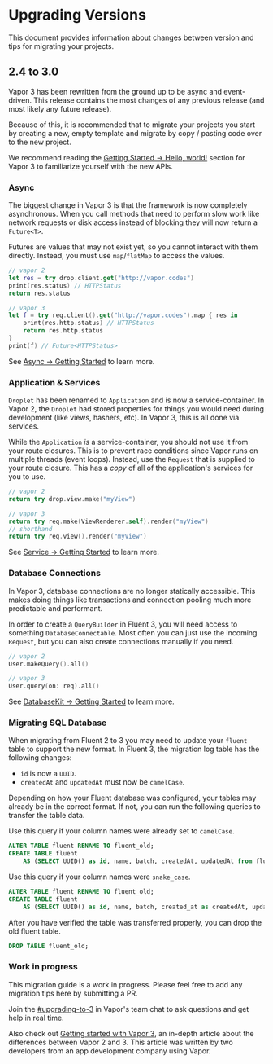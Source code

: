 # Upgrading Versions

This document provides information about changes between version and tips for migrating your projects. 

## 2.4 to 3.0

Vapor 3 has been rewritten from the ground up to be async and event-driven. This release contains the most changes of any previous release (and most likely any future release). 

Because of this, it is recommended that to migrate your projects you start by creating a new, empty template and migrate by copy / pasting code over to the new project.

We recommend reading the [Getting Started &rarr; Hello, world!](../getting-started/hello-world.md) section for Vapor 3 to familiarize yourself with the new APIs.

### Async

The biggest change in Vapor 3 is that the framework is now completely asynchronous. When you call methods that need to perform slow work like network requests or disk access instead of blocking they will now return a `Future<T>`. 

Futures are values that may not exist yet, so you cannot interact with them directly. Instead, you must use `map`/`flatMap` to access the values.

```swift
// vapor 2
let res = try drop.client.get("http://vapor.codes")
print(res.status) // HTTPStatus
return res.status

// vapor 3
let f = try req.client().get("http://vapor.codes").map { res in
	print(res.http.status) // HTTPStatus
	return res.http.status
}
print(f) // Future<HTTPStatus>
```

See [Async &rarr; Getting Started](../async/getting-started.md) to learn more.

### Application & Services

`Droplet` has been renamed to `Application` and is now a service-container. In Vapor 2, the `Droplet` had stored properties for things you would need during development (like views, hashers, etc). In Vapor 3, this is all done via services. 

While the `Application` _is_ a service-container, you should not use it from your route closures. This is to prevent race conditions since Vapor runs on multiple threads (event loops). Instead, use the `Request` that is supplied to your route closure. This has a _copy_ of all of the application's services for you to use.

```swift
// vapor 2
return try drop.view.make("myView")

// vapor 3
return try req.make(ViewRenderer.self).render("myView")
// shorthand
return try req.view().render("myView")
```

See [Service &rarr; Getting Started](../service/getting-started.md) to learn more.

### Database Connections

In Vapor 3, database connections are no longer statically accessible. This makes doing things like transactions and connection pooling much more predictable and performant. 

In order to create a `QueryBuilder` in Fluent 3, you will need access to something `DatabaseConnectable`. Most often you can just use the incoming `Request`, but you can also create connections manually if you need. 

```swift
// vapor 2
User.makeQuery().all()

// vapor 3
User.query(on: req).all()
```

See [DatabaseKit &rarr; Getting Started](../database-kit/getting-started.md) to learn more.

### Migrating SQL Database

When migrating from Fluent 2 to 3 you may need to update your `fluent` table to support the new format. In Fluent 3, the migration log table has the following changes:

- `id` is now a `UUID`.
- `createdAt` and `updatedAt` must now be `camelCase`.

Depending on how your Fluent database was configured, your tables may already be in the correct format. If not, you can run the following queries to transfer the table data. 

Use this query if your column names were already set to `camelCase`.

```sql
ALTER TABLE fluent RENAME TO fluent_old;
CREATE TABLE fluent 
    AS (SELECT UUID() as id, name, batch, createdAt, updatedAt from fluent_old);
```

Use this query if your column names were `snake_case`.

```sql
ALTER TABLE fluent RENAME TO fluent_old;
CREATE TABLE fluent 
    AS (SELECT UUID() as id, name, batch, created_at as createdAt, updated_at as updatedAt from fluent_old);
```

After you have verified the table was transferred properly, you can drop the old fluent table.

```sql
DROP TABLE fluent_old;
```

### Work in progress

This migration guide is a work in progress. Please feel free to add any migration tips here by submitting a PR.

Join the [#upgrading-to-3](https://discordapp.com/invite/BnXmVGA) in Vapor's team chat to ask questions and get help in real time.

Also check out [Getting started with Vapor 3](https://engineering.nodesagency.com/articles/Vapor/Getting-started-with-Vapor-3/), an in-depth article about the differences between Vapor 2 and 3. This article was written by two developers from an app development company using Vapor. 
